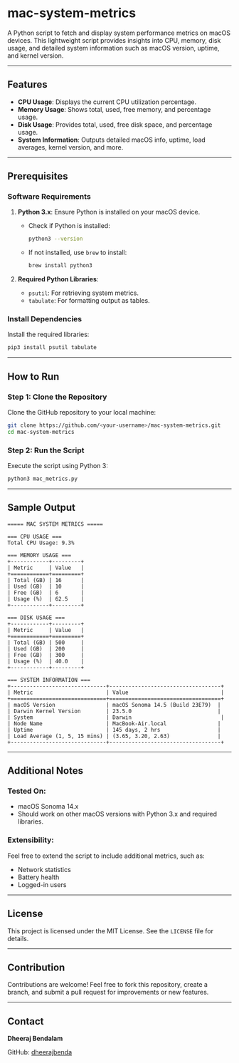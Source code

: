 
# mac-system-metrics

A Python script to fetch and display system performance metrics on macOS devices. This lightweight script provides insights into CPU, memory, disk usage, and detailed system information such as macOS version, uptime, and kernel version.

---

## Features

- **CPU Usage**: Displays the current CPU utilization percentage.
- **Memory Usage**: Shows total, used, free memory, and percentage usage.
- **Disk Usage**: Provides total, used, free disk space, and percentage usage.
- **System Information**: Outputs detailed macOS info, uptime, load averages, kernel version, and more.

---

## Prerequisites

### Software Requirements

1. **Python 3.x**: Ensure Python is installed on your macOS device.
   - Check if Python is installed:
     ```bash
     python3 --version
     ```
   - If not installed, use `brew` to install:
     ```bash
     brew install python3
     ```

2. **Required Python Libraries**:
   - `psutil`: For retrieving system metrics.
   - `tabulate`: For formatting output as tables.

### Install Dependencies

Install the required libraries:
```bash
pip3 install psutil tabulate
```

---

## How to Run

### Step 1: Clone the Repository

Clone the GitHub repository to your local machine:
```bash
git clone https://github.com/<your-username>/mac-system-metrics.git
cd mac-system-metrics
```

### Step 2: Run the Script

Execute the script using Python 3:
```bash
python3 mac_metrics.py
```

---

## Sample Output

```plaintext
===== MAC SYSTEM METRICS =====

=== CPU USAGE ===
Total CPU Usage: 9.3%

=== MEMORY USAGE ===
+------------+---------+
| Metric     | Value   |
+============+=========+
| Total (GB) | 16      |
| Used (GB)  | 10      |
| Free (GB)  | 6       |
| Usage (%)  | 62.5    |
+------------+---------+

=== DISK USAGE ===
+------------+---------+
| Metric     | Value   |
+============+=========+
| Total (GB) | 500     |
| Used (GB)  | 200     |
| Free (GB)  | 300     |
| Usage (%)  | 40.0    |
+------------+---------+

=== SYSTEM INFORMATION ===
+------------------------------+-----------------------------------+
| Metric                       | Value                             |
+==============================+===================================+
| macOS Version                | macOS Sonoma 14.5 (Build 23E79)  |
| Darwin Kernel Version        | 23.5.0                           |
| System                       | Darwin                            |
| Node Name                    | MacBook-Air.local                |
| Uptime                       | 145 days, 2 hrs                  |
| Load Average (1, 5, 15 mins) | (3.65, 3.20, 2.63)               |
+------------------------------+-----------------------------------+
```

---

## Additional Notes

### Tested On:
- macOS Sonoma 14.x
- Should work on other macOS versions with Python 3.x and required libraries.

### Extensibility:
Feel free to extend the script to include additional metrics, such as:
- Network statistics
- Battery health
- Logged-in users

---

## License

This project is licensed under the MIT License. See the `LICENSE` file for details.

---

## Contribution

Contributions are welcome! Feel free to fork this repository, create a branch, and submit a pull request for improvements or new features.

---

## Contact

**Dheeraj Bendalam** 

GitHub: [dheerajbenda](https://github.com/dheerajbenda)
